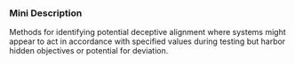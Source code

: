 ### Mini Description

Methods for identifying potential deceptive alignment where systems might appear to act in accordance with specified values during testing but harbor hidden objectives or potential for deviation.
